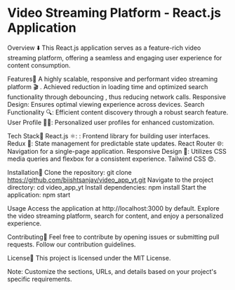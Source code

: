 <h1>Video Streaming Platform - React.js Application</h1>

Overview ⬇️
This React.js application serves as a feature-rich video streaming platform, offering a seamless and engaging user experience for content consumption.

Features🚀
A highly scalable, responsive and performant video streaming platform  🎬 .
Achieved reduction in loading time and optimized search functionality through debouncing , thus reducing network calls.
Responsive Design: Ensures optimal viewing experience across devices.
Search Functionality  🔍: Efficient content discovery through a robust search feature.
User Profile 🧑‍💼: Personalized user profiles for enhanced customization.

Tech Stack🧨
React.js ⚛️: : Frontend library for building user interfaces.
Redux 🔄: State management for predictable state updates.
React Router 🌐: Navigation for a single-page application.
Responsive Design 📏: Utilizes CSS media queries and flexbox for a consistent experience.
Tailwind CSS 😍.

Installation🥸
Clone the repository: git clone https://github.com/biishtsanjay/video_app_yt.git
Navigate to the project directory: cd video_app_yt
Install dependencies: npm install
Start the application: npm start

Usage
Access the application at http://localhost:3000 by default.
Explore the video streaming platform, search for content, and enjoy a personalized experience.

Contributing🫡
Feel free to contribute by opening issues or submitting pull requests. Follow our contribution guidelines.

License👾
This project is licensed under the MIT License.

Note: Customize the sections, URLs, and details based on your project's specific requirements.
